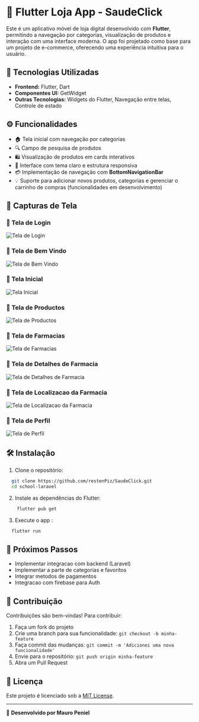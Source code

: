 # 🛒 Flutter Loja App - SaudeClick

Este é um aplicativo móvel de loja digital desenvolvido com **Flutter**, permitindo a navegação por categorias, visualização de produtos e interação com uma interface moderna. O app foi projetado como base para um projeto de e-commerce, oferecendo uma experiência intuitiva para o usuário.

## 🚀 Tecnologias Utilizadas

- **Frontend:** Flutter, Dart
- **Componentes UI:** GetWidget
- **Outras Tecnologias:** Widgets do Flutter, Navegação entre telas, Controle de estado

## ⚙️ Funcionalidades

- 🏠 Tela inicial com navegação por categorias
- 🔍 Campo de pesquisa de produtos
- 🛍️ Visualização de produtos em cards interativos
- 🎨 Interface com tema claro e estrutura responsiva
- 💳 Implementação de navegação com **BottomNavigationBar**
- 💡 Suporte para adicionar novos produtos, categorias e gerenciar o carrinho de compras (funcionalidades em desenvolvimento)

## 📸 Capturas de Tela

### 📌 Tela de Login
![Tela de Login](assets/Login.png)

### 📌 Tela de Bem Vindo
![Tela de Bem Vindo](assets/bem.png)

### 📌 Tela Inicial
![Tela Inicial](assets/home.png)

### 📌 Tela de Productos
![Tela de Productos](assets/products.png)

### 📌 Tela de Farmacias
![Tela de Farmacias](assets/farmacia.png)

### 📌 Tela de Detalhes de Farmacia
![Tela de Detalhes de Farmacia](assets/FarmaciaDetails.png)

### 📌 Tela de Localizacao da Farmacia
![Tela de Localizacao da Farmacia](assets/map.png)

### 📌 Tela de Perfil
![Tela de Perfil](assets/perfil.png)

## 🛠️ Instalação

1. Clone o repositório:
```bash
  git clone https://github.com/restenPiz/SaudeClick.git
  cd school-laravel
```

2. Instale as dependências do Flutter:
```bash
    flutter pub get
```

3. Execute o app :
```bash
  flutter run
```

## 🎯 Próximos Passos

- Implementar integracao com backend (Laravel)
- Implementar a parte de categorias e favoritos
- Integrar metodos de pagamentos
- Integracao com firebase para Auth

## 🤝 Contribuição

Contribuições são bem-vindas! Para contribuir:
1. Faça um fork do projeto
2. Crie uma branch para sua funcionalidade: `git checkout -b minha-feature`
3. Faça commit das mudanças: `git commit -m 'Adicionei uma nova funcionalidade'`
4. Envie para o repositório: `git push origin minha-feature`
5. Abra um Pull Request

## 📜 Licença

Este projeto é licenciado sob a [MIT License](LICENSE).

---

🔗 **Desenvolvido por Mauro Peniel**
